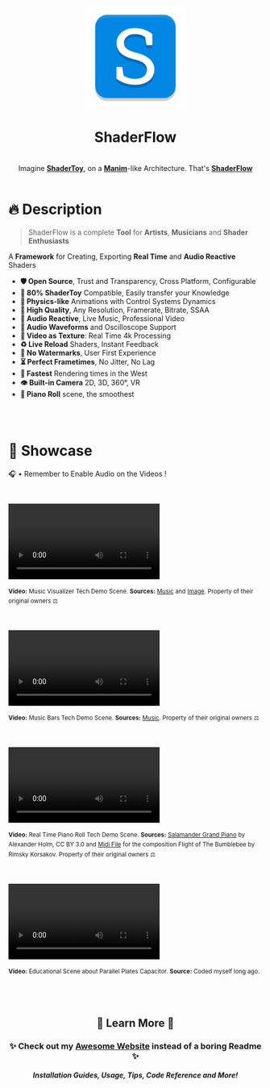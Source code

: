 <div align="center">
  <a href="https://brokensource.github.io/shaderflow"><img src="./ShaderFlow/Resources/Images/ShaderFlow.png" onerror="this.onerror=null; this.src='./resources/images/shaderflow.png'" width="200"></a>
  <h1>ShaderFlow</h1>
  <br>
  Imagine <a href="https://www.shadertoy.com"><b>ShaderToy</b></a>, on a <a href="https://github.com/3b1b/manim"><b>Manim</b></a>-like Architecture. That's <a href="https://brokensource.github.io/shaderflow/"><b>ShaderFlow</b></a>
</div>

<br>

# 🔥 Description

> ShaderFlow is a complete **Tool** for **Artists**, **Musicians** and **Shader Enthusiasts**

A **Framework** for Creating, Exporting **Real Time** and **Audio Reactive** Shaders

- **🛡️ Open Source**, Trust and Transparency, Cross Platform, Configurable
- **🧸 80% ShaderToy** Compatible, Easily transfer your Knowledge
- **🚀 Physics-like** Animations with Control Systems Dynamics
- **🔱 High Quality**, Any Resolution, Framerate, Bitrate, SSAA
- **🎵 Audio Reactive**, Live Music, Professional Video
- **🌊 Audio Waveforms** and Oscilloscope Support
- **🎥 Video as Texture**: Real Time 4k Processing
- **♻️ Live Reload** Shaders, Instant Feedback
- **🎨 No Watermarks**, User First Experience
- **⏳ Perfect Frametimes**, No Jitter, No Lag
- **🌵 Fastest** Rendering times in the West
- **👁 Built-in Camera** 2D, 3D, 360°, VR
- **🎹 Piano Roll** scene, the smoothest

<br>
<br>

# 📸 Showcase

🎧 • Remember to Enable Audio on the Videos !

<br>

<video src="https://github.com/BrokenSource/ShaderFlow/assets/29046864/1170d916-2145-4655-b0d0-c2ee5b16839f" controls></video>

<sup><b>Video:</b> Music Visualizer Tech Demo Scene. <b>Sources:</b> <a href="https://www.youtube.com/watch?v=6FNHe3kf8_s">Music</a> and <a href="https://wallhaven.cc/w/pkz5r9">Image</a>. Property of their original owners ⚖️</sup>

<br>

<video src="https://github.com/BrokenSource/ShaderFlow/assets/29046864/9f0e7517-048c-4145-abfe-9a30ecc7323a" controls></video>

<sup><b>Video:</b> Music Bars Tech Demo Scene. <b>Sources:</b> <a href="https://www.youtube.com/watch?v=UHUZiVXdaUI">Music</a>. Property of their original owners ⚖️</sup>

<br>

<video src="https://github.com/BrokenSource/ShaderFlow/assets/29046864/cef10b0f-a1a0-444c-abca-d3c630349741" controls></video>

<sup><b>Video:</b> Real Time Piano Roll Tech Demo Scene. <b>Sources:</b> <a href="https://freepats.zenvoid.org/Piano/acoustic-grand-piano.html">Salamander Grand Piano</a> by Alexander Holm, CC BY 3.0 and <a href="https://bitmidi.com/rimsky-korsakov-flight-of-the-bumblebee-mid">Midi File</a> for the composition Flight of The Bumblebee by Rimsky Korsakov. Property of their original owners ⚖️</sup>

<br>

<video src="https://github.com/BrokenSource/ShaderFlow/assets/29046864/7ff7f6fa-19d1-4de1-a4be-89177d3fea01" controls></video>

<sup><b>Video:</b> Educational Scene about Parallel Plates Capacitor. <b>Source:</b> Coded myself long ago.</sup>

<br>
<br>

<div align="center">
  <h2>🍁 Learn More 🍁</h2>
  <h3>✨ Check out my <a href="https://brokensource.github.io/shaderflow/get"><b>Awesome Website</b></a> instead of a boring Readme ✨</h3>
  <h5>Installation Guides, Usage, Tips, Code Reference and More!</h5>
</div>
